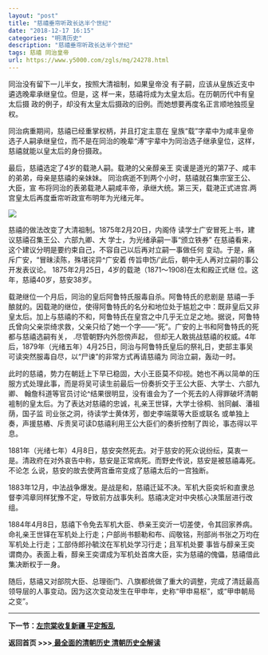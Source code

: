 ```yaml
---
layout: "post"
title: "慈禧垂帘听政长达半个世纪"
date: "2018-12-17 16:15"
categories: "明清历史"
description: "慈禧垂帘听政长达半个世纪"
tags: 慈禧 同治皇帝
url: https://www.y5000.com/zgls/mq/24278.html
---
```






同治没有留下一儿半女，按照大清祖制，如果皇帝没 有子嗣，应该从皇族近支中遴选晚辈承继皇位。但是，这 样一来，慈禧将成为太皇太后。在历朝历代中有皇太后摄
政的例子，却没有太皇太后摄政的旧例。而她想要再度名正言顺地独揽皇权。

同治病重期间，慈禧已经重掌权柄，并且打定主意在
皇族“载”字辈中为咸丰皇帝选子人嗣承继皇位，而不是在同治的晚辈“溥”宇辈中为同治选子继承皇位，这样，慈禧就能以皇太后的身份摄政。

最后，慈禧选定了4岁的载滟人嗣。载滟的父亲醇亲王 奕谖是道光的第7子、咸丰的弟弟，母亲是慈禧的亲妹妹。 同治病逝不到两个小时，慈禧就召集宗室王公、大臣，宣
布将同治的表弟载滟人嗣咸丰帝，承继大统。第三天，载滟正式进宫.两宫皇太后再度垂帘听政宣布明年为光绪元年。

![](https://img.y5000.com/uploads/allimg/170725/8-1FH5133T5C7.jpg)

慈禧的做法改变了大清祖制。1875年2月20日，内阁侍 读学士广安冒死上书，建议慈禧召集王公、六部九卿、大 学士，为光绪承嗣一事“颁立铁券”
在慈禧看来，这个建议分明是要约束自己，不容自己以后再对立嗣一事做任何 变动。于是，痛斥广安，“冒昧渎陈，殊堪诧异^广安着
传旨申饬/’此后，朝中无人再对立嗣的事公开发表议论。 1875年2月25日，4岁的载滟（1871～1908)在太和殿正式继
位。这年，慈禧40岁，慈安38岁。

载滟继位一个月后，同治的皇后阿鲁特氏服毒自杀。阿鲁特氏的悲剧是
慈禧一手酿就的。因载滟的继位，使得阿鲁特氏的名分和地位处于尴尬之中：既非皇后又非皇太后。加上与慈禧的不和，阿鲁特氏在皇宫之中几乎无立足之地。据说，阿鲁特氏曾向父亲崇绮求救，父亲只给了她一个字——“死”。广安的上书和阿鲁特氏的死都与慈禧选嗣有关，
.尽管朝野内外怨傍声起，
但却无人敢挑战慈禧的权威。4年后，1879年（光绪五年）4月25日，同治与阿鲁特氏皇后的祭礼日，吏部主事吴可读突然服毒自尽，以“尸谏”的非常方式再请慈禧为
同治立嗣，轰动一时。

此时的慈禧，势力在朝廷上下早已稳固，大小王臣莫不仰视。她也不再以简单的压服方式处理此事，而是将吴可读生前最后一份奏折交于王公大臣、大学士、六部九卿、
翰詹科道等官员讨论^结果很明显，没有谁会为了一个死去的人得罪破坏清朝袓制的皇太后。为了表达对慈禧的忠诚，礼亲王世铎，大学士徐桐、翁同鹹、潘祖荫，国子监
司业张之洞，待读学士黄体芳，御史李端棻等大臣或联名 或单独上奏，声援慈樁、斥责吴可读D慈禧利用王公大臣们的奏折控制了舆论，事态得以平息。

1881年（光绪七年）4月8日，慈安突然死去。对于慈安的死众说纷纭，莫衷一是。清政府在对外哀告中称，慈安是正常病死。而野史传说，慈安是被慈禧毒死。不论怎
么说，慈安的故去使两宫垂帘变成了慈禧太后的一宫独断。

1883年12月，中法战争爆发。是战是和，慈禧迁延不决。军机大臣奕圻和直隶总督李鸿章同样犹豫不定，导致前方战事失利。慈禧决定对中央核心决策层进行改组。

1884年4月8日，慈禧下令免去军机大臣、恭亲王奕沂一切差使，令其回家养病。命礼亲王世铎在军机处上行走；户部尚书额勒和布、阎敬铭，刑部尚书张之万均在军机处上行走；工部侍郎孙毓汶在军机处学习行走；且军机处要
事皆与醇亲王奕谓商办。表面上看，醇亲王奕谓成为军机处首席大臣，实为慈禧的傀儡，慈禧借此集决断权于一身。

随后，慈禧又对部院大臣、总理衙门、八旗都统做了重大的调整，完成了清廷最高领导层的人事变动。因为这次变动发生在甲申年，史称“甲申易枢”，或“甲申朝局之变”。

* * *

**下一节：[左宗棠收复新疆 平定叛乱](https://www.y5000.com/zgls/mq/24279.html)**

**返回首页 >>>**[ **最全面的清朝历史 清朝历史全解读**](https://www.y5000.com/zgls/mq/24329.html)
